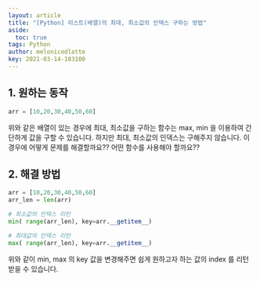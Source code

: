```yaml
---
layout: article
title: "[Python] 리스트(배열)의 최대, 최소값의 인덱스 구하는 방법"
aside:
  toc: true
tags: Python 
author: melonicedlatte
key: 2021-03-14-183100
---  
```


## 1. 원하는 동작

~~~python
arr = [10,20,30,40,50,60]
~~~

위와 같은 배열이 있는 경우에 최대, 최소값을 구하는 함수는 max, min 을 이용하여 간단하게 값을 구할 수 있습니다. 하지만 최대, 최소값의 인덱스는 구해주지 않습니다. 이 경우에 어떻게 문제를 해결할까요?? 어떤 함수를 사용해야 할까요??

## 2. 해결 방법

~~~python
arr = [10,20,30,40,50,60]
arr_len = len(arr)

# 최소값의 인덱스 리턴
min( range(arr_len), key=arr.__getitem__)

# 최대값의 인덱스 리턴
max( range(arr_len), key=arr.__getitem__) 
~~~

위와 같이 min, max 의 key 값을 변경해주면 쉽게 원하고자 하는 값의 index 를 리턴받을 수 있습니다. 
